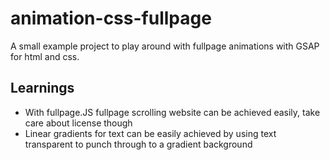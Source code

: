 # animation-css-fullpage

A small example project to play around with fullpage animations with GSAP for html and css.

## Learnings

- With fullpage.JS fullpage scrolling website can be achieved easily, take care about license though
- Linear gradients for text can be easily achieved by using text transparent to punch through to a gradient background
